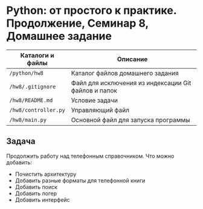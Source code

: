 # Python: от простого к практике. Продолжение, Семинар 8, Домашнее задание

Каталоги и файлы         | Описание
-------------------------|-----------------------------------------------------
`/python/hw8`            | Каталог файлов домашнего задания
`/hw8/.gitignore`        | Файл для исключения из индексации Git файлов и папок
`/hw8/README.md`         | Условие задачи
`/hw8/controller.py`     | Управляющий файл
`/hw8/main.py`           | Oсновной файл для запуска программы

## Задача

Продолжить работу над телефонным справочником.
Что можно добавить:
- Почистить архитектуру
- Добавить разные форматы для телефонной книги
- Добавить поиск
- Добавить логер
- Добавить интерфейс
